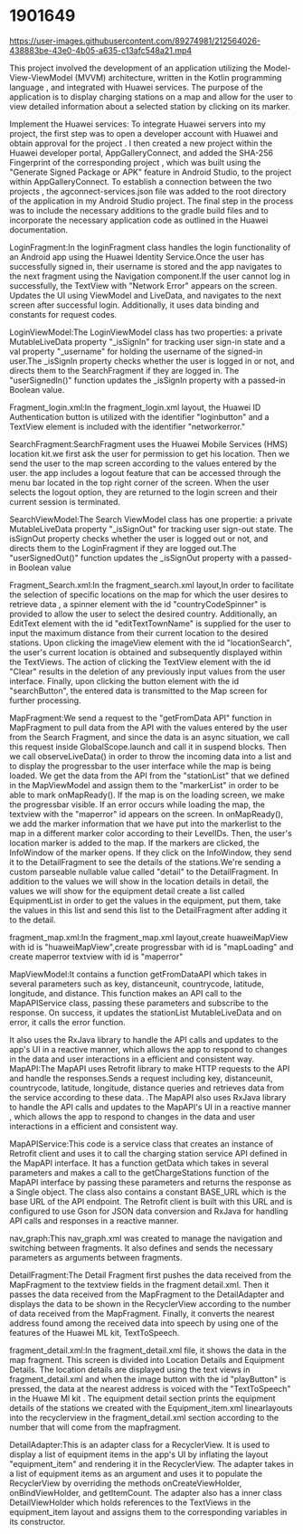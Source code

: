 # 1901649

https://user-images.githubusercontent.com/89274981/212564026-438883be-43e0-4b05-a635-c13afc548a21.mp4


This project involved the development of an application utilizing the Model-View-ViewModel (MVVM) architecture, written in the Kotlin programming language
, and integrated with Huawei services. The purpose of the application is to display charging stations on a map 
and allow for the user to view detailed information about a selected station by clicking on its marker.

Implement the Huawei services:
To integrate Huawei servers into my project, the first step was to open a developer account with Huawei and obtain approval for the project
. I then created a new project within the Huawei developer portal, AppGalleryConnect, and added the SHA-256 Fingerprint of the corresponding project
, which was built using the "Generate Signed Package or APK" feature in Android Studio, to the project within AppGalleryConnect. To establish a connection between the two projects
, the agconnect-services.json file was added to the root directory of the application in my Android Studio project.
 The final step in the process was to include the necessary additions to the gradle build files and to incorporate the necessary application code as outlined in the Huawei documentation.

	
LoginFragment:In  the loginFragment class handles the login functionality of an Android app using the Huawei Identity Service.Once the user has successfully signed in, their username is stored and the app navigates to the next fragment using the Navigation component.If the user cannot log in successfully, the TextView with "Network Error" appears on the screen.
Updates the UI using ViewModel and LiveData, and navigates to the next screen after successful login. Additionally, it uses data binding and constants for request codes.

LoginViewModel:The LoginViewModel class has two properties: a private MutableLiveData property "_isSignIn" for tracking user sign-in state 
and a val property "_username" for holding the username of the signed-in user.The _isSignIn property checks whether the user is logged in or not, 
and directs them to the SearchFragment if they are logged in. The "userSignedIn()" function updates the _isSignIn property with a passed-in Boolean value.


Fragment_login.xml:In the fragment_login.xml layout, 
the Huawei ID Authentication button is utilized with the identifier "loginbutton" and a TextView element is included with the identifier "networkerror."


SearchFragment:SearchFragment uses the Huawei Mobile Services (HMS) location kit.we first ask the user for permission to get his location. 
Then we send the user to the map screen according to the values ​​entered by the user.
the app includes a logout feature that can be accessed through the menu bar located in the top right corner of the screen.
 When the user selects the logout option, 
they are returned to the login screen and their current session is terminated.


SearchViewModel:The Search ViewModel class has one propertie: a private MutableLiveData property "_isSignOut" for tracking user sign-out state.
The isSignOut property checks whether the user is logged out or not, 
and directs them to the LoginFragment if they are logged out.The "userSignedOut()" function updates the _isSignOut property with a passed-in Boolean value

Fragment_Search.xml:In the fragment_search.xml layout,In order to facilitate the selection of specific locations on the map for which the user desires to retrieve data
, a spinner element with the id "countryCodeSpinner" is provided to allow the user to select the desired country. Additionally,
 an EditText element with the id "editTextTownName" is supplied for the user to input the maximum distance from their current location to the desired stations.
 Upon clicking the imageView element with the id "locationSearch", the user's current location is obtained and subsequently displayed within the TextViews.
 The action of clicking the TextView element with the id "Clear" results in the deletion of any previously input values ​​from the user interface.
 Finally, upon clicking the button element with the id "searchButton", the entered data is transmitted to the Map screen for further processing.

MapFragment:We send a request to the "getFromData API" function in MapFragment to pull data from the API with the values ​​entered by the user from the Search Fragment, and since the data is an async situation, we call this request inside GlobalScope.launch and call it in suspend blocks. Then we call observeLiveData() in order to throw the incoming data into a list and to display the progressbar to the user interface while the map is being loaded. We get the data from the API from the "stationList" that we defined in the MapViewModel and assign them to the "markerList" in order to be able to mark onMapReady(). If the map is on the loading screen, we make the progressbar visible. If an error occurs while loading the map, the textview with the "maperror" id appears on the screen. In onMapReady(), we add the marker information that we have put into the markerlist to the map in a different marker color according to their LevelIDs. Then, the user's location marker is added to the map. If the markers are clicked, the InfoWindow of the marker opens. If they click on the InfoWindow, they send it to the DetailFragment to see the details of the stations.We're sending a custom parseable nullable value called "detail" to the DetailFragment. In addition to the values ​​we will show in the location details in detail, the values ​​we will show for the equipment detail create a list called EquipmentList in order to get the values ​​in the equipment, put them, take the values ​​in this list and send this list to the DetailFragment after adding it to the detail.

fragment_map.xml:In the fragment_map.xml layout,create huaweiMapView with id is "huaweiMapView",create progressbar with id is "mapLoading" and create maperror textview with id is "maperror"

MapViewModel:It contains a function getFromDataAPI which takes in several parameters such as key, distanceunit, 
countrycode, latitude, longitude, and distance. This function makes an API call to the MapAPIService class, 
passing these parameters and subscribe to the response. On success, it updates the stationList MutableLiveData and on error, it calls the error function.

It also uses the RxJava library to handle the API calls and updates to the app's UI in a reactive manner, which allows the app to respond to changes in the data and user interactions in a efficient and consistent way.
MapAPI:The MapAPI uses Retrofit library to make HTTP requests to the API and handle the responses.Sends a request including key, distanceunit, countrycode, latitude, longitude, distance queries and retrieves data from the service according to these data.
.The MapAPI also uses RxJava library to handle the API calls and updates to the MapAPI's UI in a reactive manner
, which allows the app to respond to changes in the data and user interactions in a efficient and consistent way.

MapAPIService:This code is a service class that creates an instance of Retrofit client and uses it to call the charging station service API defined in the MapAPI interface. 
It has a function getData which takes in several parameters and makes a call to the getChargeStations function of the MapAPI interface by passing these parameters 
and returns the response as a Single<ChargingResponse> object. The class also contains a constant BASE_URL which is the base URL of the API endpoint. 
The Retrofit client is built with this URL and is configured to use Gson for JSON data conversion and RxJava for handling API calls and responses in a reactive manner.

nav_graph:This nav_graph.xml was created to manage the navigation and switching between fragments. It also defines and sends the necessary parameters as arguments between fragments.

DetailFragment:The Detail Fragment first pushes the data received from the MapFragment to the textview fields in the fragment detail.xml.
 Then it passes the data received from the MapFragment to the DetailAdapter and displays the data to be shown in the RecyclerView according to the number of data received from the MapFragment. Finally, it converts the nearest address found among the received data into speech by using one of the features of the Huawei ML kit, TextToSpeech.

fragment_detail.xml:In the fragment_detail.xml file, it shows the data in the map fragment. This screen is divided into Location Details and Equipment Details. The location details are displayed using the text views in fragment_detail.xml and when the image button with the id "playButton" is pressed, 
the data at the nearest address is voiced with the "TextToSpeech" in the Huawe Ml kit . The equipment detail section prints the equipment details of the stations we created with the Equipment_item.xml linearlayouts into the recyclerview in the fragment_detail.xml section according to the number that will come from the mapfragment.

DetailAdapter:This is an adapter class for a RecyclerView. It is used to display a list of equipment items in the app's UI by inflating the layout "equipment_item" and rendering it in the RecyclerView. The adapter takes in a list of equipment items as an argument and uses it to populate the RecyclerView by overriding the methods onCreateViewHolder, onBindViewHolder, and getItemCount. The adapter also has a inner class DetailViewHolder which holds references to the TextViews in the equipment_item layout and assigns them to the corresponding variables in its constructor.








